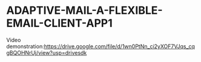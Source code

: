 # ADAPTIVE-MAIL-A-FLEXIBLE-EMAIL-CLIENT-APP1
Video demonstration:https://drive.google.com/file/d/1wn0PtNn_ci2yXOF7VJqs_cqgBQOHNrUj/view?usp=drivesdk
